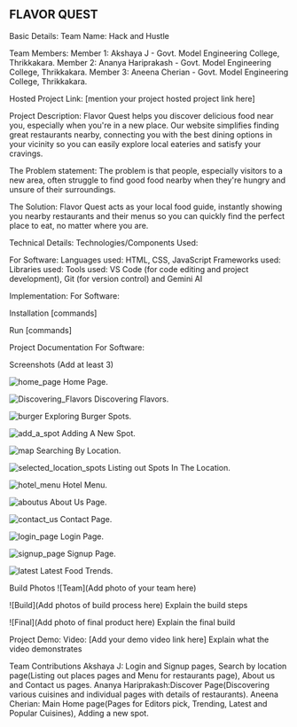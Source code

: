 FLAVOR QUEST
------------

Basic Details:
Team Name: Hack and Hustle

Team Members:
Member 1: Akshaya J - Govt. Model Engineering College, Thrikkakara.
Member 2: Ananya Hariprakash - Govt. Model Engineering College, Thrikkakara.
Member 3: Aneena Cherian - Govt. Model Engineering College, Thrikkakara.

Hosted Project Link:
[mention your project hosted project link here]

Project Description:
Flavor Quest helps you discover delicious food near you, especially when you're in a new place.
Our website simplifies finding great restaurants nearby, connecting you with the best dining options in your vicinity so you can easily explore local eateries and satisfy your cravings.

The Problem statement:
The problem is that people, especially visitors to a new area, often struggle to find good food nearby when they're hungry and unsure of their surroundings.

The Solution:
Flavor Quest acts as your local food guide, instantly showing you nearby restaurants and their menus so you can quickly find the perfect place to eat, no matter where you are.

Technical Details:
Technologies/Components Used:

For Software:
Languages used:  HTML, CSS, JavaScript
Frameworks used: 
Libraries used:
Tools used: VS Code (for code editing and project development), Git (for version control) and Gemini AI

Implementation:
For Software:

Installation
[commands]

Run
[commands]

Project Documentation
For Software:

Screenshots (Add at least 3)

![home_page](https://github.com/user-attachments/assets/9b03c164-58fd-43e8-8fb4-a0c94e57e4ca)
Home Page.

![Discovering_Flavors](https://github.com/user-attachments/assets/1043c3c9-01db-479f-a952-e4e6922e19a0)
Discovering Flavors.

![burger](https://github.com/user-attachments/assets/08c5a377-3eb5-4a90-8fc1-69aa11657229)
Exploring Burger Spots.

![add_a_spot](https://github.com/user-attachments/assets/2e9a54f1-1df5-4695-907d-86ee023e9813)
Adding A New Spot.

![map](https://github.com/user-attachments/assets/92410a4c-09b0-4ce9-8045-336c100553b6)
Searching By Location.

![selected_location_spots](https://github.com/user-attachments/assets/13cd916c-1394-40e6-b338-f3a82c225f5c)
Listing out Spots In The Location.

![hotel_menu](https://github.com/user-attachments/assets/689452bd-9a09-456e-a08e-2dc5671d8083)
Hotel Menu.

![aboutus](https://github.com/user-attachments/assets/f3bcc3de-671c-4842-aa88-2a362409bb27)
About Us Page.

![contact_us](https://github.com/user-attachments/assets/844b930b-511f-4280-8249-840f086f2fbf)
Contact Page.

![login_page](https://github.com/user-attachments/assets/1169eb5c-ae91-43ec-9756-5921af798924)
Login Page.

![signup_page](https://github.com/user-attachments/assets/83abb666-9d67-4983-94f7-81364172336f)
Signup Page.

![latest](https://github.com/user-attachments/assets/14c8f133-d396-42c4-bdb2-fec2592a26a7)
Latest Food Trends.


Build Photos
![Team](Add photo of your team here)

![Build](Add photos of build process here) Explain the build steps

![Final](Add photo of final product here) Explain the final build

Project Demo:
Video:
[Add your demo video link here] Explain what the video demonstrates


Team Contributions
Akshaya J: Login and Signup pages, Search by location page(Listing out places pages and Menu for restaurants page), About us and Contact us pages.
Ananya Hariprakash:Discover Page(Discovering various cuisines and individual pages with details of restaurants).
Aneena Cherian: Main Home page(Pages for Editors pick, Trending, Latest and Popular Cuisines), Adding a new spot.
